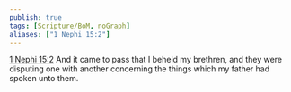 ```yaml
---
publish: true
tags: [Scripture/BoM, noGraph]
aliases: ["1 Nephi 15:2"]
---
```

[1 Nephi 15:2](https://churchofjesuschrist.org/study/scriptures/bofm/1-ne/15?lang=eng&id=p2#p2) And it came to pass that I beheld my brethren, and they were disputing one with another concerning the things which my father had spoken unto them.
